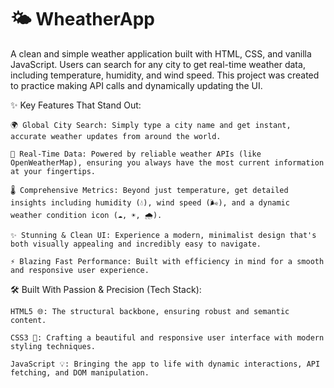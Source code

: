 # 🌤️ WheatherApp
A clean and simple weather application built with HTML, CSS, and vanilla JavaScript. Users can search for any city to get real-time weather data, including temperature, humidity, and wind speed. This project was created to practice making API calls and dynamically updating the UI.

✨ Key Features That Stand Out:

    🌍 Global City Search: Simply type a city name and get instant, accurate weather updates from around the world.
    
    📡 Real-Time Data: Powered by reliable weather APIs (like OpenWeatherMap), ensuring you always have the most current information at your fingertips.
    
    🌡️ Comprehensive Metrics: Beyond just temperature, get detailed insights including humidity (💧), wind speed (🌬️), and a dynamic weather condition icon (☁️, ☀️, 🌧️).
    
    ✨ Stunning & Clean UI: Experience a modern, minimalist design that's both visually appealing and incredibly easy to navigate.
    
    ⚡ Blazing Fast Performance: Built with efficiency in mind for a smooth and responsive user experience.

🛠️ Built With Passion & Precision (Tech Stack):

    HTML5 🌐: The structural backbone, ensuring robust and semantic content.
    
    CSS3 🎨: Crafting a beautiful and responsive user interface with modern styling techniques.
    
    JavaScript 💡: Bringing the app to life with dynamic interactions, API fetching, and DOM manipulation.


